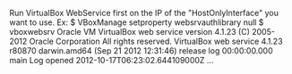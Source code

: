 Run VirtualBox WebService first on the IP of the "HostOnlyInterface" you want to use.
Ex:
$ VBoxManage setproperty websrvauthlibrary null
$ vboxwebsrv
Oracle VM VirtualBox web service version 4.1.23
(C) 2005-2012 Oracle Corporation
All rights reserved.
VirtualBox web service 4.1.23 r80870 darwin.amd64 (Sep 21 2012 12:31:46) release log
00:00:00.000 main     Log opened 2012-10-17T06:23:02.644109000Z
...

